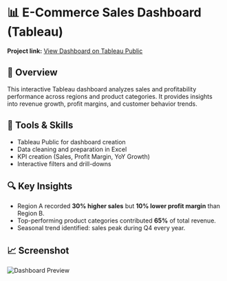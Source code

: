 # 📊 E-Commerce Sales Dashboard (Tableau)

**Project link:** [View Dashboard on Tableau Public](https://public.tableau.com/app/profile/idris.tackie/viz/myfirstdashboard_17611447885240/Dashboard1?publish=yes)

## 🧠 Overview
This interactive Tableau dashboard analyzes sales and profitability performance across regions and product categories. It provides insights into revenue growth, profit margins, and customer behavior trends.

## 🧰 Tools & Skills
- Tableau Public for dashboard creation
- Data cleaning and preparation in Excel
- KPI creation (Sales, Profit Margin, YoY Growth)
- Interactive filters and drill-downs

## 🔍 Key Insights
- Region A recorded **30% higher sales** but **10% lower profit margin** than Region B.
- Top-performing product categories contributed **65%** of total revenue.
- Seasonal trend identified: sales peak during Q4 every year.

## 📈 Screenshot
![Dashboard Preview](<img width="1149" height="452" alt="image" src="https://github.com/user-attachments/assets/5cec6b4e-31c3-4a9c-a4e2-d809c8d3d5b6" />
)

